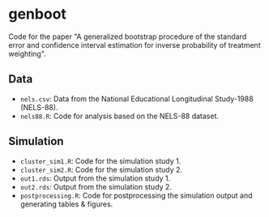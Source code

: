 # genboot
Code for the paper "A generalized bootstrap procedure of the standard error and confidence interval estimation for inverse probability of treatment weighting".
## Data
- `nels.csv`: Data from the National Educational Longitudinal Study-1988 (NELS-88). 
- `nels88.R`: Code for analysis based on the NELS-88 dataset. 
## Simulation
- `cluster_sim1.R`: Code for the simulation study 1.
- `cluster_sim2.R`: Code for the simulation study 2.
- `out1.rds`: Output from the simulation study 1. 
- `out2.rds`: Output from the simulation study 2.
- `postprocessing.R`: Code for postprocessing the simulation output and generating tables & figures. 
